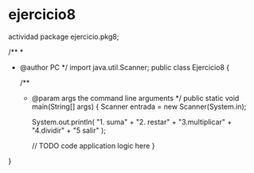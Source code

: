 # ejercicio8
 actividad
package ejercicio.pkg8;

/**
 *
 * @author PC
 */
import java.util.Scanner;
public class Ejercicio8 {

    /**
     * @param args the command line arguments
     */
    public static void main(String[] args) {
        Scanner entrada = new Scanner(System.in);
        
        System.out.println(
                   "1. suma"
                 + "2. restar"
                 + "3.multiplicar"
                 + "4.dividir"
                 + "5 salir"
        );
        
       
        // TODO code application logic here
    }
    
}

